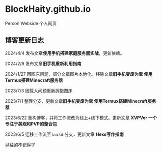 # BlockHaity.github.io
Person Webside
个人网页

## 博客更新日志

2024/4/4 发布文章**使用手机搭建家庭服务器实战**，更新依赖。

2024/2/9 发布文章**旧手机重新利用指南**

2024/1/27 因图床问题，部分文章图片本地化。移除文章**旧手机变废为宝 使用Termux搭建Minecraft服务器**

2023/7/3 因载入问题重新拥抱图床

2023/7/1 整理分支，更新文章**旧手机变废为宝 使用Termux搭建Minecraft服务器**

2023/6/22 重构博客，并将工作流改为线上+线下模式。更新文章 **XVPVer 一个专注于美观和PVP的整合包**

2023/6/5 迁移工作流至 `build` 分支，更新文章 **Hexo写作指南**

~~以往的不记得了~~
